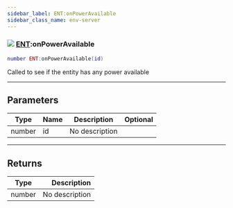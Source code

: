 ```yaml
---
sidebar_label: ENT:onPowerAvailable
sidebar_class_name: env-server
---
```


### ![](/img/wiki/server.png) [ENT](../ent/README.md):onPowerAvailable

```lua
number ENT:onPowerAvailable(id)
```

Called to see if the entity has any power available<br/>

-----------------
## Parameters

| Type   | Name | Description | Optional |
| ------ | ---- | ----------- | -------: |
| number | id | No description |   |

-----------------
## Returns

| Type   | Description |
| ------ | ----------: |
| number | No description |
